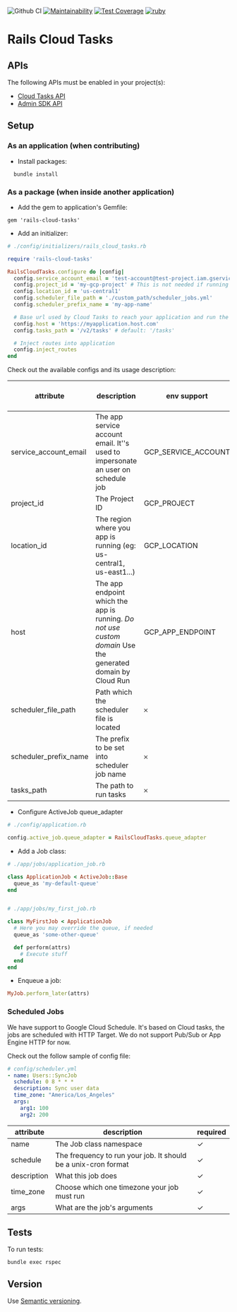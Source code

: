 ![Github CI](https://github.com/flamingo-run/rails-cloud-tasks/workflows/Github%20CI/badge.svg)
[![Maintainability](https://api.codeclimate.com/v1/badges/00d8532b0dd6a345474a/maintainability)](https://codeclimate.com/github/flamingo-run/rails-cloud-tasks/maintainability)
[![Test Coverage](https://api.codeclimate.com/v1/badges/00d8532b0dd6a345474a/test_coverage)](https://codeclimate.com/github/flamingo-run/rails-cloud-tasks/test_coverage)
[![ruby](https://img.shields.io/badge/ruby-2.7-red.svg)]()

# Rails Cloud Tasks

## APIs

The following APIs must be enabled in your project(s):

- [Cloud Tasks API](https://console.cloud.google.com/marketplace/product/google/cloudtasks.googleapis.com)
- [Admin SDK API](https://console.cloud.google.com/marketplace/product/google/admin.googleapis.com)

## Setup

### As an application (when contributing)

- Install packages:

```
  bundle install
```

### As a package (when inside another application)

- Add the gem to application's Gemfile:
```
gem 'rails-cloud-tasks'
```

- Add an initializer:
```ruby
# ./config/initializers/rails_cloud_tasks.rb

require 'rails-cloud-tasks'

RailsCloudTasks.configure do |config|
  config.service_account_email = 'test-account@test-project.iam.gserviceaccount.com'
  config.project_id = 'my-gcp-project' # This is not needed if running on GCE
  config.location_id = 'us-central1'
  config.scheduler_file_path = './custom_path/scheduler_jobs.yml'
  config.scheduler_prefix_name = 'my-app-name'

  # Base url used by Cloud Tasks to reach your application and run the tasks
  config.host = 'https://myapplication.host.com'
  config.tasks_path = '/v2/tasks' # default: '/tasks'

  # Inject routes into application
  config.inject_routes
end
```

Check out the available configs and its usage description:

| attribute             	| description                                                                                                 	| env support         	| app engine fallback 	| default value            	|
|-----------------------	|-------------------------------------------------------------------------------------------------------------	|---------------------	|--------------------	|--------------------------	|
| service_account_email 	| The app service account email. It''s used to impersonate an user on schedule job                            	| GCP_SERVICE_ACCOUNT 	| ✓                  	|                          	|
| project_id            	| The Project ID                                                                                              	| GCP_PROJECT         	| ✓                  	|                          	|
| location_id           	| The region where you app is running (eg: us-central1, us-east1...)                                          	| GCP_LOCATION        	| ✓                  	|                          	|
| host                  	| The app endpoint which the app is running. *Do not use custom domain* Use the generated domain by Cloud Run 	| GCP_APP_ENDPOINT    	|                    	|                          	|
| scheduler_file_path   	| Path which the scheduler file is located                                                                    	| 𐄂                   	|                    	| './config/scheduler.yml' 	|
| scheduler_prefix_name 	| The prefix to be set into scheduler job name                                                                	| 𐄂                   	|                    	| 'rails-cloud'            	|
| tasks_path            	| The path to run tasks                                                                                       	| 𐄂                   	|                    	| '/tasks'                 	|


- Configure ActiveJob queue_adapter

```ruby
# ./config/application.rb

config.active_job.queue_adapter = RailsCloudTasks.queue_adapter
```

- Add a Job class:
```ruby
# ./app/jobs/application_job.rb

class ApplicationJob < ActiveJob::Base
  queue_as 'my-default-queue'
end


# ./app/jobs/my_first_job.rb

class MyFirstJob < ApplicationJob
  # Here you may override the queue, if needed
  queue_as 'some-other-queue'

  def perform(attrs)
    # Execute stuff
  end
end
```

- Enqueue a job:
```ruby
MyJob.perform_later(attrs)
```

### Scheduled Jobs

We have support to Google Cloud Schedule. It's based on Cloud tasks, the jobs are scheduled with HTTP Target. We do not support Pub/Sub or App Engine HTTP for now.

Check out the follow sample of config file:
```yaml
# config/scheduler.yml
- name: Users::SyncJob
  schedule: 0 8 * * *
  description: Sync user data
  time_zone: "America/Los_Angeles"
  args:
    arg1: 100
    arg2: 200
```

| attribute   	| description                                                    	| required 	|
|-------------	|----------------------------------------------------------------	|----------	|
| name        	| The Job class namespace                                        	| ✓        	|
| schedule    	| The frequency to run your job. It should be a unix-cron format 	| ✓        	|
| description 	| What this job does                                             	| ✓        	|
| time_zone   	| Choose which one timezone your job must run                    	| ✓        	|
| args        	| What are the job's arguments                                   	| ✓        	|




## Tests

To run tests:

```
bundle exec rspec
```


## Version

Use [Semantic versioning](https://semver.org/).
